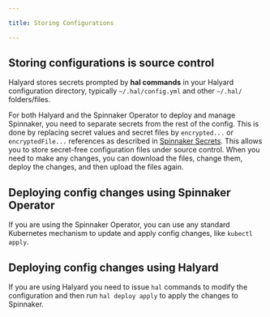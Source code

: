 ```yaml
---

title: Storing Configurations

---
```



## Storing configurations is source control

Halyard stores secrets prompted by **hal commands** in your Halyard configuration directory, typically `~/.hal/config.yml` and other `~/.hal/` folders/files.

For both Halyard and the Spinnaker Operator to deploy and manage Spinnaker, you need to separate secrets from the rest of the config. This is done by replacing secret values and secret files by `encrypted...` or `encryptedFile...` references as described in [Spinnaker Secrets](/spinnaker-install-admin-guides/secrets). This allows you to store secret-free configuration files under source control. When you need to make any changes, you can download the files, change them, deploy the changes, and then upload the files again.

## Deploying config changes using Spinnaker Operator

If you are using the Spinnaker Operator, you can use any standard Kubernetes mechanism to update and apply config changes, like `kubectl apply`.

## Deploying config changes using Halyard

If you are using Halyard you need to issue `hal` commands to modify the configuration and then run `hal deploy apply` to apply the changes to Spinnaker.
